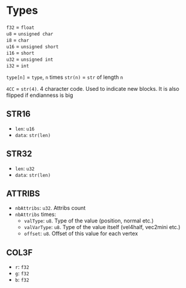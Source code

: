 # Types

`f32` = `float`  
`u8` = `unsigned char`  
`i8` = `char`  
`u16` = `unsigned short`  
`i16` = `short`  
`u32` = `unsigned int`  
`i32` = `int`

`type[n]` = `type`, `n` times
`str(n)` = `str` of length `n`

`4CC` = `str(4)`. 4 character code. Used to indicate new blocks. It is also flipped if endianness is big

## STR16
* `len`: `u16`
* `data`: `str(len)`

## STR32
* `len`: `u32`
* `data`: `str(len)`

## ATTRIBS
* `nbAttribs`: `u32`. Attribs count
* `nbAttribs` times:
    * `valType`: `u8`. Type of the value (position, normal etc.)
    * `valVarType`: `u8`. Type of the value itself (vel4half, vec2mini etc.)
    * `offset`: `u8`. Offset of this value for each vertex

## COL3F
* `r`: `f32`
* `g`: `f32`
* `b`: `f32`